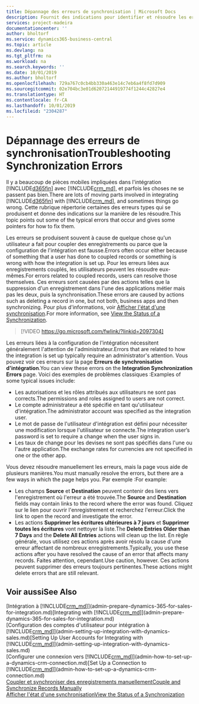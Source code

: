 ```yaml
---
title: Dépannage des erreurs de synchronisation | Microsoft Docs
description: Fournit des indications pour identifier et résoudre les erreurs de synchronisation.
services: project-madeira
documentationcenter: ''
author: bholtorf
ms.service: dynamics365-business-central
ms.topic: article
ms.devlang: na
ms.tgt_pltfrm: na
ms.workload: na
ms.search.keywords: ''
ms.date: 10/01/2019
ms.author: bholtorf
ms.openlocfilehash: 729a767c0cb4bb330a463e14c7eb6a4f8fd7d909
ms.sourcegitcommit: 02e704bc3e01d62072144919774f1244c42827e4
ms.translationtype: HT
ms.contentlocale: fr-CA
ms.lasthandoff: 10/01/2019
ms.locfileid: "2304287"
---
```

# <a name="troubleshooting-synchronization-errors"></a><span data-ttu-id="e5679-103">Dépannage des erreurs de synchronisation</span><span class="sxs-lookup"><span data-stu-id="e5679-103">Troubleshooting Synchronization Errors</span></span>
<span data-ttu-id="e5679-104">Il y a beaucoup de pièces mobiles impliquées dans l'intégration [!INCLUDE[d365fin](includes/d365fin_md.md)] avec [!INCLUDE[crm_md](includes/crm_md.md)], et parfois les choses ne se passent pas bien.</span><span class="sxs-lookup"><span data-stu-id="e5679-104">There are lots of moving parts involved in integrating [!INCLUDE[d365fin](includes/d365fin_md.md)] with [!INCLUDE[crm_md](includes/crm_md.md)], and sometimes things go wrong.</span></span> <span data-ttu-id="e5679-105">Cette rubrique répertorie certaines des erreurs types qui se produisent et donne des indications sur la manière de les résoudre.</span><span class="sxs-lookup"><span data-stu-id="e5679-105">This topic points out some of the typical errors that occur and gives some pointers for how to fix them.</span></span>

<span data-ttu-id="e5679-106">Les erreurs se produisent souvent à cause de quelque chose qu'un utilisateur a fait pour coupler des enregistrements ou parce que la configuration de l'intégration est fausse.</span><span class="sxs-lookup"><span data-stu-id="e5679-106">Errors often occur either because of something that a user has done to coupled records or something is wrong with how the integration is set up.</span></span> <span data-ttu-id="e5679-107">Pour les erreurs liées aux enregistrements couplés, les utilisateurs peuvent les résoudre eux-mêmes.</span><span class="sxs-lookup"><span data-stu-id="e5679-107">For errors related to coupled records, users can resolve those themselves.</span></span> <span data-ttu-id="e5679-108">Ces erreurs sont causées par des actions telles que la suppression d'un enregistrement dans l'une des applications métier mais pas les deux, puis la synchronisation.</span><span class="sxs-lookup"><span data-stu-id="e5679-108">These errors are caused by actions such as deleting a record in one, but not both, business apps and then synchronizing.</span></span> <span data-ttu-id="e5679-109">Pour plus d'informations, voir [Afficher l'état d'une synchronisation](admin-how-to-view-synchronization-status.md).</span><span class="sxs-lookup"><span data-stu-id="e5679-109">For more information, see [View the Status of a Synchronization](admin-how-to-view-synchronization-status.md).</span></span>

> [!VIDEO https://go.microsoft.com/fwlink/?linkid=2097304]

<span data-ttu-id="e5679-110">Les erreurs liées à la configuration de l'intégration nécessitent généralement l'attention de l'administrateur.</span><span class="sxs-lookup"><span data-stu-id="e5679-110">Errors that are related to how the integration is set up typically require an administrator's attention.</span></span> <span data-ttu-id="e5679-111">Vous pouvez voir ces erreurs sur la page **Erreurs de synchronisation d'intégration**.</span><span class="sxs-lookup"><span data-stu-id="e5679-111">You can view these errors on the **Integration Synchronization Errors** page.</span></span> <span data-ttu-id="e5679-112">Voici des exemples de problèmes classiques :</span><span class="sxs-lookup"><span data-stu-id="e5679-112">Examples of some typical issues include:</span></span>  
  
* <span data-ttu-id="e5679-113">Les autorisations et les rôles attribués aux utilisateurs ne sont pas corrects.</span><span class="sxs-lookup"><span data-stu-id="e5679-113">The permissions and roles assigned to users are not correct.</span></span>  
* <span data-ttu-id="e5679-114">Le compte administrateur a été spécifié en tant qu'utilisateur d'intégration.</span><span class="sxs-lookup"><span data-stu-id="e5679-114">The administrator account was specified as the integration user.</span></span>  
* <span data-ttu-id="e5679-115">Le mot de passe de l'utilisateur d'intégration est défini pour nécessiter une modification lorsque l'utilisateur se connecte.</span><span class="sxs-lookup"><span data-stu-id="e5679-115">The integration user’s password is set to require a change when the user signs in.</span></span>  
* <span data-ttu-id="e5679-116">Les taux de change pour les devises ne sont pas spécifiés dans l'une ou l'autre application.</span><span class="sxs-lookup"><span data-stu-id="e5679-116">The exchange rates for currencies are not specified in one or the other app.</span></span>  
  
<span data-ttu-id="e5679-117">Vous devez résoudre manuellement les erreurs, mais la page vous aide de plusieurs manières.</span><span class="sxs-lookup"><span data-stu-id="e5679-117">You must manually resolve the errors, but there are a few ways in which the page helps you.</span></span> <span data-ttu-id="e5679-118">Par exemple :</span><span class="sxs-lookup"><span data-stu-id="e5679-118">For example:</span></span>  

* <span data-ttu-id="e5679-119">Les champs **Source** et **Destination** peuvent contenir des liens vers l'enregistrement où l'erreur a été trouvée.</span><span class="sxs-lookup"><span data-stu-id="e5679-119">The **Source** and **Destination** fields may contain links to the record where the error was found.</span></span> <span data-ttu-id="e5679-120">Cliquez sur le lien pour ouvrir l'enregistrement et recherchez l'erreur.</span><span class="sxs-lookup"><span data-stu-id="e5679-120">Click the link to open the record and investigate the error.</span></span>  
* <span data-ttu-id="e5679-121">Les actions **Supprimer les écritures ultérieures à 7 jours** et **Supprimer toutes les écritures** vont nettoyer la liste.</span><span class="sxs-lookup"><span data-stu-id="e5679-121">The **Delete Entries Older than 7 Days** and the **Delete All Entries** actions will clean up the list.</span></span> <span data-ttu-id="e5679-122">En règle générale, vous utilisez ces actions après avoir résolu la cause d'une erreur affectant de nombreux enregistrements.</span><span class="sxs-lookup"><span data-stu-id="e5679-122">Typically, you use these actions after you have resolved the cause of an error that affects many records.</span></span> <span data-ttu-id="e5679-123">Faites attention, cependant.</span><span class="sxs-lookup"><span data-stu-id="e5679-123">Use caution, however.</span></span> <span data-ttu-id="e5679-124">Ces actions peuvent supprimer des erreurs toujours pertinentes.</span><span class="sxs-lookup"><span data-stu-id="e5679-124">These actions might delete errors that are still relevant.</span></span>

## <a name="see-also"></a><span data-ttu-id="e5679-125">Voir aussi</span><span class="sxs-lookup"><span data-stu-id="e5679-125">See Also</span></span>
<span data-ttu-id="e5679-126">[Intégration à [!INCLUDE[crm_md](includes/crm_md.md)]](admin-prepare-dynamics-365-for-sales-for-integration.md)</span><span class="sxs-lookup"><span data-stu-id="e5679-126">[Integrating with [!INCLUDE[crm_md](includes/crm_md.md)]](admin-prepare-dynamics-365-for-sales-for-integration.md)</span></span>  
<span data-ttu-id="e5679-127">[Configuration des comptes d'utilisateur pour intégration à [!INCLUDE[crm_md](includes/crm_md.md)]](admin-setting-up-integration-with-dynamics-sales.md)</span><span class="sxs-lookup"><span data-stu-id="e5679-127">[Setting Up User Accounts for Integrating with [!INCLUDE[crm_md](includes/crm_md.md)]](admin-setting-up-integration-with-dynamics-sales.md)</span></span>  
<span data-ttu-id="e5679-128">[Configurer une connexion vers [!INCLUDE[crm_md](includes/crm_md.md)]](admin-how-to-set-up-a-dynamics-crm-connection.md)</span><span class="sxs-lookup"><span data-stu-id="e5679-128">[Set Up a Connection to [!INCLUDE[crm_md](includes/crm_md.md)]](admin-how-to-set-up-a-dynamics-crm-connection.md)</span></span>  
[<span data-ttu-id="e5679-129">Coupler et synchroniser des enregistrements manuellement</span><span class="sxs-lookup"><span data-stu-id="e5679-129">Couple and Synchronize Records Manually</span></span>](admin-how-to-couple-and-synchronize-records-manually.md)  
[<span data-ttu-id="e5679-130">Afficher l'état d'une synchronisation</span><span class="sxs-lookup"><span data-stu-id="e5679-130">View the Status of a Synchronization</span></span>](admin-how-to-view-synchronization-status.md)  
